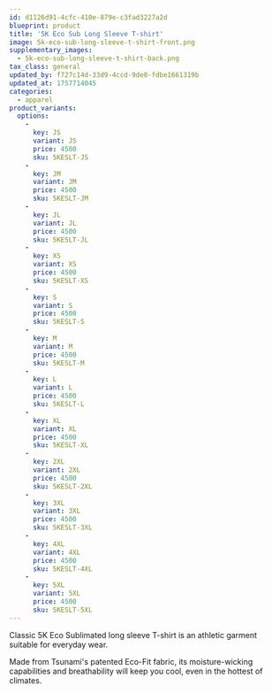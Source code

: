 ```yaml
---
id: d1126d91-4cfc-410e-879e-c3fad3227a2d
blueprint: product
title: '5K Eco Sub Long Sleeve T-shirt'
image: 5k-eco-sub-long-sleeve-t-shirt-front.png
supplementary_images:
  - 5k-eco-sub-long-sleeve-t-shirt-back.png
tax_class: general
updated_by: f727c14d-33d9-4ccd-9de0-fdbe1661319b
updated_at: 1757714045
categories:
  - apparel
product_variants:
  options:
    -
      key: JS
      variant: JS
      price: 4500
      sku: 5KESLT-JS
    -
      key: JM
      variant: JM
      price: 4500
      sku: 5KESLT-JM
    -
      key: JL
      variant: JL
      price: 4500
      sku: 5KESLT-JL
    -
      key: XS
      variant: XS
      price: 4500
      sku: 5KESLT-XS
    -
      key: S
      variant: S
      price: 4500
      sku: 5KESLT-S
    -
      key: M
      variant: M
      price: 4500
      sku: 5KESLT-M
    -
      key: L
      variant: L
      price: 4500
      sku: 5KESLT-L
    -
      key: XL
      variant: XL
      price: 4500
      sku: 5KESLT-XL
    -
      key: 2XL
      variant: 2XL
      price: 4500
      sku: 5KESLT-2XL
    -
      key: 3XL
      variant: 3XL
      price: 4500
      sku: 5KESLT-3XL
    -
      key: 4XL
      variant: 4XL
      price: 4500
      sku: 5KESLT-4XL
    -
      key: 5XL
      variant: 5XL
      price: 4500
      sku: 5KESLT-5XL
---
```

Classic 5K Eco Sublimated long sleeve T-shirt is an athletic garment suitable for everyday wear.

Made from Tsunami's patented Eco-Fit fabric, its moisture-wicking capabilities and breathability will keep you cool, even in the hottest of climates.
